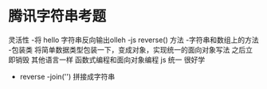 # 腾讯字符串考题
灵活性
-将 hello 字符串反向输出olleh
-js reverse() 方法
-字符串和数组上的方法
 -包装类
  将简单数据类型包装一下，变成对象，实现统一的面向对象写法
  之后立即销毁
  其他语言一样 函数式编程和面向对象编程
  js 统一 很好学 
  - reverse
  -join('') 拼接成字符串